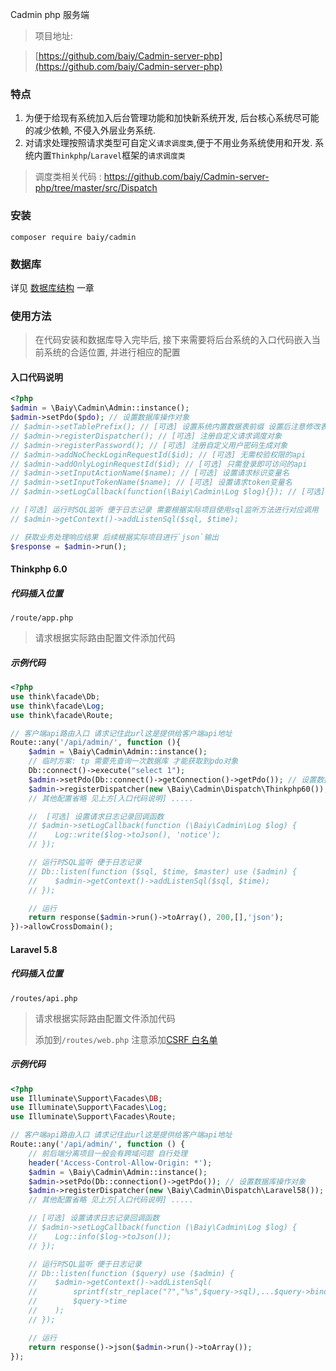 Cadmin php 服务端 

> 项目地址: 

>[https://github.com/baiy/Cadmin-server-php](https://github.com/baiy/Cadmin-server-php)

### 特点

1. 为便于给现有系统加入后台管理功能和加快新系统开发, 后台核心系统尽可能的减少依赖, 不侵入外层业务系统.
2. 对请求处理按照请求类型可自定义`请求调度类`,便于不用业务系统使用和开发. 系统内置`Thinkphp`/`Laravel`框架的`请求调度类`

> 调度类相关代码 : <https://github.com/baiy/Cadmin-server-php/tree/master/src/Dispatch>

### 安装
```
composer require baiy/cadmin
```

### 数据库

详见 [数据库结构](server/db.md) 一章

### 使用方法
> 在代码安装和数据库导入完毕后, 接下来需要将后台系统的入口代码嵌入当前系统的合适位置, 并进行相应的配置

#### 入口代码说明

```php
<?php
$admin = \Baiy\Cadmin\Admin::instance();
$admin->setPdo($pdo); // 设置数据库操作对象
// $admin->setTablePrefix(); // [可选] 设置系统内置数据表前缀 设置后注意修改表名
// $admin->registerDispatcher(); // [可选] 注册自定义请求调度对象
// $admin->registerPassword(); // [可选] 注册自定义用户密码生成对象
// $admin->addNoCheckLoginRequestId($id); // [可选] 无需校验权限的api
// $admin->addOnlyLoginRequestId($id); // [可选] 只需登录即可访问的api
// $admin->setInputActionName($name); // [可选] 设置请求标识变量名
// $admin->setInputTokenName($name); // [可选] 设置请求token变量名
// $admin->setLogCallback(function(\Baiy\Cadmin\Log $log){}); // [可选] 请求日志记录回调函数

// [可选] 运行时SQL监听 便于日志记录 需要根据实际项目使用sql监听方法进行对应调用
// $admin->getContext()->addListenSql($sql, $time);

// 获取业务处理响应结果 后续根据实际项目进行`json`输出
$response = $admin->run();
```

#### Thinkphp 6.0

##### 代码插入位置
```
/route/app.php
```
> 请求根据实际路由配置文件添加代码

##### 示例代码 
```php
<?php
use think\facade\Db;
use think\facade\Log;
use think\facade\Route;

// 客户端api路由入口 请求记住此url这是提供给客户端api地址
Route::any('/api/admin/', function (){
    $admin = \Baiy\Cadmin\Admin::instance();
    // 临时方案: tp 需要先查询一次数据库 才能获取到pdo对象
    Db::connect()->execute("select 1");
    $admin->setPdo(Db::connect()->getConnection()->getPdo()); // 设置数据库操作对象
    $admin->registerDispatcher(new \Baiy\Cadmin\Dispatch\Thinkphp60()); // [可选] 注册内置的thinkphp调用类
    // 其他配置省略 见上方[入口代码说明] ..... 

    //  [可选] 设置请求日志记录回调函数
    // $admin->setLogCallback(function (\Baiy\Cadmin\Log $log) {
    //    Log::write($log->toJson(), 'notice');
    // });

    // 运行时SQL监听 便于日志记录
    // Db::listen(function ($sql, $time, $master) use ($admin) {
    //    $admin->getContext()->addListenSql($sql, $time);
    // });

    // 运行
    return response($admin->run()->toArray(), 200,[],'json');
})->allowCrossDomain();
```

#### Laravel 5.8

##### 代码插入位置
```
/routes/api.php
```
> 请求根据实际路由配置文件添加代码
>
> 添加到`/routes/web.php` 注意添加[CSRF 白名单](https://learnku.com/docs/laravel/5.8/csrf/3892)

##### 示例代码 
```php
<?php
use Illuminate\Support\Facades\DB;
use Illuminate\Support\Facades\Log;
use Illuminate\Support\Facades\Route;

// 客户端api路由入口 请求记住此url这是提供给客户端api地址
Route::any('/api/admin/', function () {
    // 前后端分离项目一般会有跨域问题 自行处理
    header('Access-Control-Allow-Origin: *');
    $admin = \Baiy\Cadmin\Admin::instance();
    $admin->setPdo(Db::connection()->getPdo()); // 设置数据库操作对象
    $admin->registerDispatcher(new \Baiy\Cadmin\Dispatch\Laravel58()); // [可选] 注册内置的thinkphp调用类
    // 其他配置省略 见上方[入口代码说明] .....

    // [可选] 设置请求日志记录回调函数
    // $admin->setLogCallback(function (\Baiy\Cadmin\Log $log) {
    //    Log::info($log->toJson());
    // });

    // 运行时SQL监听 便于日志记录
    // Db::listen(function ($query) use ($admin) {
    //    $admin->getContext()->addListenSql(
    //        sprintf(str_replace("?","%s",$query->sql),...$query->bindings),
    //        $query->time
    //    );
    // });

    // 运行
    return response()->json($admin->run()->toArray());
});
```


